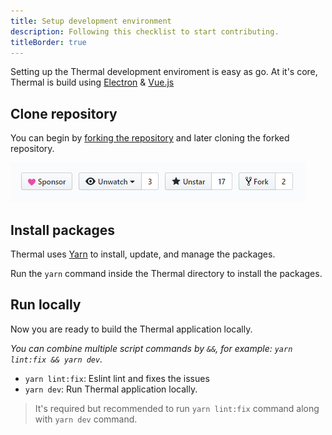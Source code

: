 ```yaml
---
title: Setup development environment
description: Following this checklist to start contributing.
titleBorder: true
---
```


Setting up the Thermal development enviroment is easy as go. At it's core, Thermal is build using [Electron](https://electronjs.org/) & [Vue.js](https://vuejs.org)

## Clone repository

You can begin by [forking the repository](https://github.com/gitthermal/thermal) and later cloning the forked repository.

[![Fork Thermal repository](./images/fork-thermal-repository.png)](https://github.com/gitthermal/thermal)

## Install packages

Thermal uses [Yarn](https://yarnpkg.com) to install, update, and manage the packages.

Run the `yarn` command inside the Thermal directory to install the packages.

## Run locally

Now you are ready to build the Thermal application locally.

_You can combine multiple script commands by `&&`, for example: `yarn lint:fix && yarn dev`._

- `yarn lint:fix`: Eslint lint and fixes the issues
- `yarn dev`: Run Thermal application locally.

> It's required but recommended to run `yarn lint:fix` command along with `yarn dev` command.
